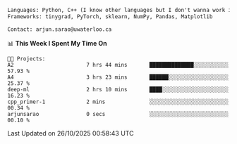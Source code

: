 ```txt
Languages: Python, C++ (I know other languages but I don't wanna work in em)
Frameworks: tinygrad, PyTorch, sklearn, NumPy, Pandas, Matplotlib

Contact: arjun.sarao@uwaterloo.ca
```

<!--START_SECTION:waka-->
📊 **This Week I Spent My Time On** 

```text
🐱‍💻 Projects: 
A2                       7 hrs 44 mins       ██████████████░░░░░░░░░░░   57.93 % 
A4                       3 hrs 23 mins       ██████░░░░░░░░░░░░░░░░░░░   25.37 % 
deep-ml                  2 hrs 10 mins       ████░░░░░░░░░░░░░░░░░░░░░   16.23 % 
cpp_primer-1             2 mins              ░░░░░░░░░░░░░░░░░░░░░░░░░   00.34 % 
arjunsarao               0 secs              ░░░░░░░░░░░░░░░░░░░░░░░░░   00.10 % 
```


 Last Updated on 26/10/2025 00:58:43 UTC
<!--END_SECTION:waka-->
